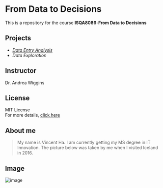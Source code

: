 # **From Data to Decisions**  
This is a repository for the course **ISQA8086**-**From Data to Decisions**  
## Projects  
* [_Data Entry Analysis_](https://github.com/anhha09/ISQA8086/blob/master/DataEntryAnalysis.md) 
* _Data Exploration_  
## Instructor
Dr. Andrea Wiggins
## License
MIT License  
For more details, [click here](https://github.com/anhha09/hello-world/blob/master/LICENSE)  
## About me
> My name is Vincent Ha. I am currently getting my MS degree in IT Innovation. The picture below was taken by me when I visited Iceland in 2016.  
## Image  
![image](https://github.com/anhha09/hello-world/blob/master/20160406_153618.jpg)
